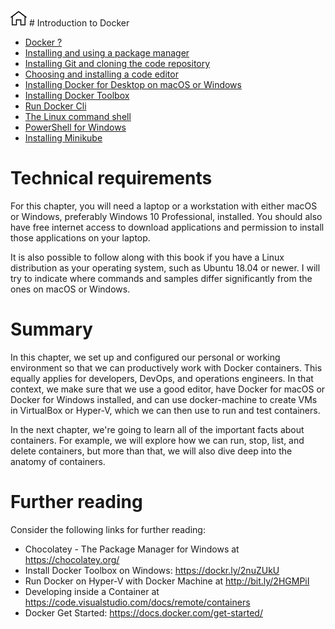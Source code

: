 [![Home](../img/home.png)](../README.md) # Introduction to Docker 

- [Docker ?](./M-01/what_is_docker.md)
- [Installing and using a package manager](./M-01/installing_pm.md)
- [Installing Git and cloning the code repository](./M-01/installing_git.md)
- [Choosing and installing a code editor](Choosing-and-installing-a-code-editor.md)
- [Installing Docker for Desktop on macOS or Windows](Installing-Docker-for-Desktop-on-macOS-or-Windows.md)
- [Installing Docker Toolbox](Installing-Docker-Toolbox.md)
- [Run Docker Cli](Run-Docker-Cli.md)
- [The Linux command shell](The-Linux-command-shell.md)
- [PowerShell for Windows](PowerShell-for-Windows.md)
- [Installing Minikube](Installing-Minikube.md)


# Technical requirements
For this chapter, you will need a laptop or a workstation with either macOS or Windows, preferably Windows 10 Professional, installed. You should also have free internet access to download applications and permission to install those applications on your laptop.

It is also possible to follow along with this book if you have a Linux distribution as your operating system, such as Ubuntu 18.04 or newer. I will try to indicate where commands and samples differ significantly from the ones on macOS or Windows.

# Summary
In this chapter, we set up and configured our personal or working environment so that we can productively work with Docker containers. This equally applies for developers, DevOps, and operations engineers. In that context, we make sure that we use a good editor, have Docker for macOS or Docker for Windows installed, and can use docker-machine to create VMs in VirtualBox or Hyper-V, which we can then use to run and test containers.

In the next chapter, we're going to learn all of the important facts about containers. For example, we will explore how we can run, stop, list, and delete containers, but more than that, we will also dive deep into the anatomy of containers. 

# Further reading
Consider the following links for further reading:

- Chocolatey - The Package Manager for Windows at https://chocolatey.org/
- Install Docker Toolbox on Windows: https://dockr.ly/2nuZUkU
- Run Docker on Hyper-V with Docker Machine at http://bit.ly/2HGMPiI
- Developing inside a Container at https://code.visualstudio.com/docs/remote/containers
- Docker Get Started: https://docs.docker.com/get-started/

